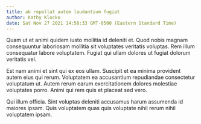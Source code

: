 ```yaml
---
title: ab repellat autem laudantium fugiat
author: Kathy Klocko
date: Sat Nov 27 2021 14:58:33 GMT-0500 (Eastern Standard Time)
---
```

Quam ut et animi quidem iusto mollitia id deleniti et. Quod nobis magnam consequuntur laboriosam mollitia sit voluptates veritatis voluptas. Rem illum consequatur labore voluptatem. Fugiat qui ullam dolores ut fugiat dolorum veritatis vel.

 Est nam animi et sint qui ex eos ullam. Suscipit et ea minima provident autem eius qui rerum. Voluptatem ea accusantium repudiandae consectetur voluptatum ut. Autem rerum earum exercitationem dolores molestiae voluptates porro. Animi qui rem quis et placeat sed vero.

 Qui illum officia. Sint voluptas deleniti accusamus harum assumenda id maiores ipsam. Quis voluptatem quas quis voluptate nihil rerum nihil voluptatem ipsam.